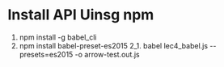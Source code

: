 # Install API Uinsg npm
1. npm install -g babel_cli
2. npm install babel-preset-es2015
2_1. babel lec4_babel.js --presets=es2015 -o arrow-test.out.js
